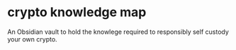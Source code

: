 # crypto knowledge map
 An Obsidian vault to hold the knowlege required to responsibly self custody your own crypto.
